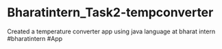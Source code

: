 # Bharatintern_Task2-tempconverter
Created a temperature converter app using java language at bharat intern #bharatintern #App
